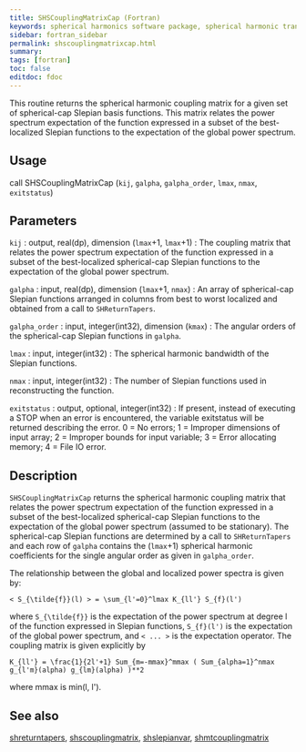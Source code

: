 ```yaml
---
title: SHSCouplingMatrixCap (Fortran)
keywords: spherical harmonics software package, spherical harmonic transform, legendre functions, multitaper spectral analysis, fortran, Python, gravity, magnetic field
sidebar: fortran_sidebar
permalink: shscouplingmatrixcap.html
summary:
tags: [fortran]
toc: false
editdoc: fdoc
---
```


This routine returns the spherical harmonic coupling matrix for a given set of spherical-cap Slepian basis functions. This matrix relates the power spectrum expectation of the function expressed in a subset of the best-localized Slepian functions to the expectation of the global power spectrum.

## Usage

call SHSCouplingMatrixCap (`kij`, `galpha`, `galpha_order`, `lmax`, `nmax`, `exitstatus`)

## Parameters

`kij` : output, real(dp), dimension (`lmax`+1, `lmax`+1)
:   The coupling matrix that relates the power spectrum expectation of the function expressed in a subset of the best-localized spherical-cap Slepian functions to the expectation of the global power spectrum.

`galpha` : input, real(dp), dimension (`lmax`+1, `nmax`)
:   An array of spherical-cap Slepian functions arranged in columns from best to worst localized and obtained from a call to `SHReturnTapers`.

`galpha_order` : input, integer(int32), dimension (`kmax`)
:   The angular orders of the spherical-cap Slepian functions in `galpha`.

`lmax` : input, integer(int32)
:   The spherical harmonic bandwidth of the Slepian functions.

`nmax` : input, integer(int32)
:   The number of Slepian functions used in reconstructing the function.

`exitstatus` : output, optional, integer(int32)
:   If present, instead of executing a STOP when an error is encountered, the variable exitstatus will be returned describing the error. 0 = No errors; 1 = Improper dimensions of input array; 2 = Improper bounds for input variable; 3 = Error allocating memory; 4 = File IO error.

## Description

`SHSCouplingMatrixCap` returns the spherical harmonic coupling matrix that relates the power spectrum expectation of the function expressed in a subset of the best-localized spherical-cap Slepian functions to the expectation of the global power spectrum (assumed to be stationary). The spherical-cap Slepian functions are determined by a call to `SHReturnTapers` and each row of `galpha` contains the (`lmax`+1) spherical harmonic coefficients for the single angular order as given in `galpha_order`.

The relationship between the global and localized power spectra is given by:

`< S_{\tilde{f}}(l) > = \sum_{l'=0}^lmax K_{ll'} S_{f}(l')`

where `S_{\tilde{f}}` is the expectation of the power spectrum at degree l of the function expressed in Slepian functions, `S_{f}(l')` is the expectation of the global power spectrum, and `< ... >` is the expectation operator. The coupling matrix is given explicitly by

`K_{ll'} = \frac{1}{2l'+1} Sum_{m=-mmax}^mmax ( Sum_{alpha=1}^nmax g_{l'm}(alpha) g_{lm}(alpha) )**2`

where mmax is min(l, l').

## See also

[shreturntapers](shreturntapers.html), [shscouplingmatrix](shscouplingmatrix.html), [shslepianvar](shslepianvar.html), [shmtcouplingmatrix](shmtcouplingmatrix.html)
